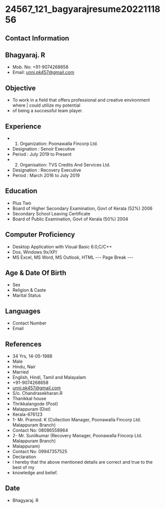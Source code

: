 # 24567_121_bagyarajresume2022111856

## Contact Information



## Bhagyaraj. R

* Mob. No: +91-9074268658
* Email: unni.pk457@gmail.com


## Objective

* To work in a field that offers professional and creative environment where | could utilize my potential
* of being a successful team player.


## Experience

* 1. Organization: Poonawalla Fincorp Ltd.
* Designation : Senoir Executive
* Period : July 2019 to Present
* 2. Organisation: TVS Credits And Services Ltd.
* Designation : Recovery Executive
* Period : March 2016 to July 2019


## Education

* Plus Two
* Board of Higher Secondary Examination, Govt of Kerala (52%) 2006
* Secondary School Leaving Certificate
* Board of Public Examination, Govt of Kerala (50%) 2004


## Computer Proficiency

* Desktop Application with Visual Basic 6.0,C/C++
* Dos, Windows 9x/XP/
* MS Excel, MS Word, MS Outlook, HTML
--- Page Break ---


## Age & Date Of Birth 

* Sex
* Religion & Caste
* Marital Status


## Languages

* Contact Number
* Email


## References

* 34 Yrs, 14-05-1988
* Male
* Hindu, Nair
* Married
* English, Hindi, Tamil and Malayalam
* +91-9074268658
* unni.pk457@gmail.com
* S/o. Chandrasekharan.R
* Thanikkal house
* Thrikkalangode (Post)
* Malappuram (Dist)
* Kerala-676123
* 1- Mr. Pramod. K (Collection Manager, Poonawalla Fincorp Ltd. Malappuram Branch)
* Contact No: 08086558964
* 2- Mr. Sunilkumar (Recovery Manager, Poonawalla Fincorp Ltd. Malappuram Branch)
* Malappuram)
* Contact No: 09947357525
* Declaration
* I hereby that the above mentioned details are correct and true to the best of my
* knowledge and belief.


## Date

* Bhagyaraj. R

